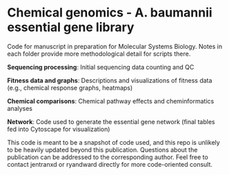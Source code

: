 # Chemical genomics - A. baumannii essential gene library
Code for manuscript in preparation for Molecular Systems Biology. Notes in each folder provide more methodological detail for scripts there.  

**Sequencing processing**: Initial sequencing data counting and QC  
  
**Fitness data and graphs**: Descriptions and visualizations of fitness data (e.g., chemical response graphs, heatmaps)
  
**Chemical comparisons**: Chemical pathway effects and cheminformatics analyses  
  
**Network**: Code used to generate the essential gene network (final tables fed into Cytoscape for visualization)  


This code is meant to be a snapshot of code used, and this repo is unlikely to be heavily updated beyond this publication.
Questions about the publication can be addressed to the corresponding author. 
Feel free to contact jentranxd or ryandward directly for more code-oriented consult.
